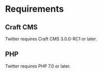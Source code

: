 # Requirements

## Craft CMS
Twitter requires Craft CMS 3.0.0-RC1 or later.

## PHP
Twitter requires PHP 7.0 or later.